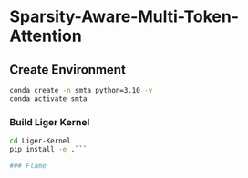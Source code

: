 # Sparsity-Aware-Multi-Token-Attention

## Create Environment
```bash
conda create -n smta python=3.10 -y
conda activate smta
```


### Build Liger Kernel

```bash
cd Liger-Kernel
pip install -e .```

### Flame
